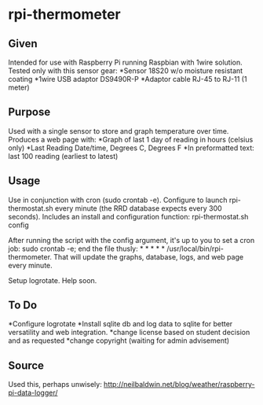 rpi-thermometer
===============
Given
-----------
Intended for use with Raspberry Pi running Raspbian with 1wire solution. Tested only with this sensor gear:
*Sensor 18S20 w/o moisture resistant coating
*1wire USB adaptor DS9490R-P
*Adaptor cable RJ-45 to RJ-11 (1 meter)

Purpose
----------
Used with a single sensor to store and graph temperature over time. Produces a web page with:
*Graph of last 1 day of reading in hours (celsius only)
*Last Reading Date/time, Degrees C, Degrees F
*In preformatted text: last 100 reading (earliest to latest)

Usage
-----
Use in conjunction with cron (sudo crontab -e). Configure to launch rpi-thermostat.sh every minute (the RRD database expects every 300 seconds).
Includes an install and configuration function: rpi-thermostat.sh config

After running the script with the config argument, it's up to you to set a cron job: sudo crontab -e; end the file thusly:
     * * * * * /usr/local/bin/rpi-thermometer. That will update the graphs, database, logs, and web page every minute.

Setup logrotate. Help soon.

To Do
-----
*Configure logrotate
*Install sqlite db and log data to sqlite for better versatility and web integration.
*change license based on student decision and as requested
*change copyright (waiting for admin advisement)

Source
------
Used this, perhaps unwisely: http://neilbaldwin.net/blog/weather/raspberry-pi-data-logger/
